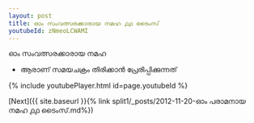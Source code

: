 ```yaml
---
layout: post
title: ഓം സംവത്സരക്കാരായ നമഹ ൧൧ ടൈംസ്
youtubeId: zNmeoLCWAMI
---
```

 
 
 ഓം സംവത്സരക്കാരായ നമഹ 
 
 -  ആരാണ് സമയചക്രം തിരിക്കാൻ പ്രേരിപ്പിക്കുന്നത് 
 
  
 
  
 
 
 
 
 
 


{% include youtubePlayer.html id=page.youtubeId %}
 
[Next]({{ site.baseurl }}{% link  split1/_posts/2012-11-20-ഓം പരാമനായ നമഹ ൧൧ ടൈംസ്.md%})
 
